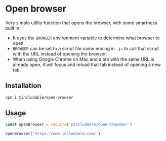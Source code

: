 # Open browser

Very simple utility function that opens the browser, with some smartness built in:

- It uses the `BROWSER` environment variable to determine what browser to open.
- `BROWSER` can be set to a script file name ending in `.js` to call that script with the URL instead of opening the browser.
- When using Google Chrome on Mac and a tab with the same URL is already open, it will focus and reload that tab instead of opening a new tab.

## Installation

```sh
npm i @includable/open-browser
```

## Usage

```js
const openBrowser = require('@includable/open-browdser')

openBrowser('https://www.includable.com/')
```
